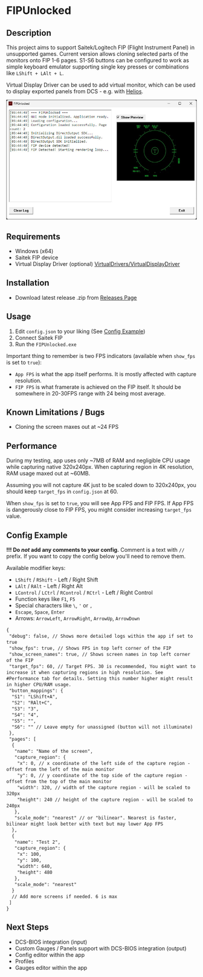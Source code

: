 # FIPUnlocked

## Description

This project aims to support Saitek/Logitech FIP (Flight Instrument Panel) in unsupported games.
Current version allows cloning selected parts of the monitors onto FIP 1-6 pages.
S1-S6 buttons can be configured to work as simple keyboard emulator supporting single key presses or combinations like `LShift + LAlt + L`.

Virtual Display Driver can be used to add virtual monitor, which can be used to display exported panels from DCS - e.g. with [Helios](https://github.com/HeliosVirtualCockpit/Helios).


![FIP Controller Screenshot](/preview.jpg)

## Requirements

- Windows (x64)
- Saitek FIP device
- Virtual Display Driver (optional) [VirtualDrivers/VirtualDisplayDriver](https://github.com/VirtualDrivers/Virtual-Display-Driver)

## Installation

- Download latest release .zip from [Releases Page](https://github.com/SmokeyDev/FIPUnlocked/releases/latest)

## Usage

1. Edit `config.json` to your liking (See [Config Example](#config-example))
2. Connect Saitek FIP
3. Run the `FIPUnlocked.exe`

Important thing to remember is two FPS indicators (available when `show_fps` is set to `true`):
- `App FPS` is what the app itself performs. It is mostly affected with capture resolution.
- `FIP FPS` is what framerate is achieved on the FIP itself. It should be somewhere in 20-30FPS range with 24 being most average.

## Known Limitations / Bugs

- Cloning the screen maxes out at ~24 FPS

## Performance

During my testing, app uses only ~7MB of RAM and negligible CPU usage while capturing native 320x240px.
When capturing region in 4K resolution, RAM usage maxed out at ~60MB.

Assuming you will not capture 4K just to be scaled down to 320x240px, you should keep `target_fps` in `config.json` at 60.

When `show_fps` is set to `true`, you will see App FPS and FIP FPS. If App FPS is dangerously close to FIP FPS, you might consider increasing `target_fps` value.

## Config Example
**!!! Do _not_ add any comments to your config.**
Comment is a text with `//` prefix. If you want to copy the config below you'll need to remove them.

Available modifier keys:
- `LShift` / `RShift` - Left / Right Shift
- `LAlt` / `RAlt` - Left / Right Alt
- `LControl` / `LCtrl` / `RControl` / `RCtrl` - Left / Right Control
- Function keys like `F1`, `F5`
- Special characters like `\`, `'` or `,`
- `Escape`, `Space`, `Enter`
- Arrows: `ArrowLeft`, `ArrowRight`, `ArrowUp`, `ArrowDown`

```
{
 "debug": false, // Shows more detailed logs within the app if set to true
 "show_fps": true, // Shows FPS in top left corner of the FIP
 "show_screen_names": true, // Shows screen names in top left corner of the FIP
 "target_fps": 60, // Target FPS. 30 is recommended, You might want to increase it when capturing regions in high resolution. See #Performance tab for details. Setting this number higher might result in higher CPU/RAM usage.
 "button_mappings": {
  "S1": "LShift+A",
  "S2": "RAlt+C",
  "S3": "3",
  "S4": "4",
  "S5": "",
  "S6": "" // Leave empty for unassigned (button will not illuminate)
 },
 "pages": [
  {
   "name": "Name of the screen",
   "capture_region": {
    "x": 0, // x coordinate of the left side of the capture region - offset from the left of the main monitor
    "y": 0, // y coordinate of the top side of the capture region - offset from the top of the main monitor
    "width": 320, // width of the capture region - will be scaled to 320px
    "height": 240 // height of the capture region - will be scaled to 240px
   },
   "scale_mode": "nearest" // or "bilinear". Nearest is faster, bilinear might look better with text but may lower App FPS
  },
  {
   "name": "Test 2",
   "capture_region": {
    "x": 100,
    "y": 100,
    "width": 640,
    "height": 480
   },
   "scale_mode": "nearest"
  }
  // Add more screens if needed. 6 is max
 ]
}
```

## Next Steps

- DCS-BIOS integration (input)
- Custom Gauges / Panels support with DCS-BIOS integration (output)
- Config editor within the app
- Profiles
- Gauges editor within the app
